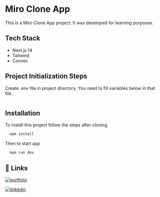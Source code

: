 # Miro Clone App

This is a Miro Clone App project. It was developed for learning purposes.

## Tech Stack

- Next.js 14
- Tailwind
- Convex 

## Project Initialization Steps

Create .env file in project directory. You need to fill variables below in that file.

```bash
```

## Installation

To install this project follow the steps after cloning.

```bash
  npm install
```

Then to start app

```bash
  npm run dev
```

## 🔗 Links

[![portfolio](https://img.shields.io/badge/my_portfolio-000?style=for-the-badge&logo=ko-fi&logoColor=white)](https://mammimia.github.io/portfolio/)

[![linkedin](https://img.shields.io/badge/linkedin-0A66C2?style=for-the-badge&logo=linkedin&logoColor=white)](https://www.linkedin.com/in/muhammed-ali-aydin/)
